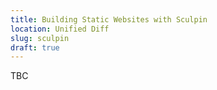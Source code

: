 ```yaml
---
title: Building Static Websites with Sculpin
location: Unified Diff
slug: sculpin
draft: true
---
```

TBC
